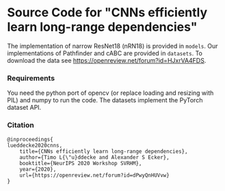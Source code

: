 # Source Code for "CNNs efficiently learn long-range dependencies"

The implementation of narrow ResNet18 (nRN18) is provided in `models`. 
Our implementations of Pathfinder and cABC are provided in `datasets`. 
To download the data see https://openreview.net/forum?id=HJxrVA4FDS.

### Requirements

You need the python port of opencv (or replace loading and resizing with PIL) and numpy to run the code.
The datasets implement the PyTorch dataset API.

### Citation
```
@inproceedings{
lueddecke2020cnns,
    title={CNNs efficiently learn long-range dependencies},
    author={Timo L{\"u}ddecke and Alexander S Ecker},
    booktitle={NeurIPS 2020 Workshop SVRHM},
    year={2020},
    url={https://openreview.net/forum?id=dPwyQnHUVvw}
}
```
